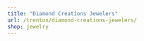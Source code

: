 ```yaml
---
title: "Diamond Creations Jewelers"
url: /trenton/diamond-creations-jewelers/
shop: jewelry
---
```

